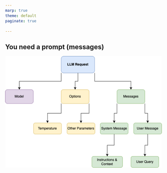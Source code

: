 ```yaml
---
marp: true
theme: default
paginate: true

---
```

## You need a prompt (**messages**)

![LLM Prompt Schema](./llm-prompt-schema.drawio.png)


